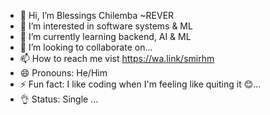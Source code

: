 - 👋 Hi, I’m Blessings Chilemba ~REVER
- 👀 I’m interested in software systems & ML
- 🌱 I’m currently learning backend, AI & ML
- 💞️ I’m looking to collaborate on...
- 📫 How to reach me vist   https://wa.link/smirhm
- 😄 Pronouns: He/Him
- ⚡ Fun fact: I like coding when I'm feeling like quiting it 😊...
- 👌 Status: Single ...
<!---
ReverTechs/ReverTech is a ✨ special ✨ repository because its `README.md` (this file) appears on your GitHub profile.
You can click the Preview link to take a look at your changes.
--->
